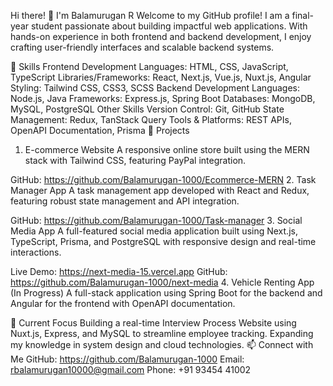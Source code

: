 Hi there! 👋 I'm Balamurugan R
Welcome to my GitHub profile! I am a final-year student passionate about building impactful web applications. With hands-on experience in both frontend and backend development, I enjoy crafting user-friendly interfaces and scalable backend systems.

🚀 Skills
Frontend Development
Languages: HTML, CSS, JavaScript, TypeScript
Libraries/Frameworks: React, Next.js, Vue.js, Nuxt.js, Angular
Styling: Tailwind CSS, CSS3, SCSS
Backend Development
Languages: Node.js, Java
Frameworks: Express.js, Spring Boot
Databases: MongoDB, MySQL, PostgreSQL
Other Skills
Version Control: Git, GitHub
State Management: Redux, TanStack Query
Tools & Platforms: REST APIs, OpenAPI Documentation, Prisma
💼 Projects
1. E-commerce Website
A responsive online store built using the MERN stack with Tailwind CSS, featuring PayPal integration.

GitHub: https://github.com/Balamurugan-1000/Ecommerce-MERN
2. Task Manager App
A task management app developed with React and Redux, featuring robust state management and API integration.

GitHub: https://github.com/Balamurugan-1000/Task-manager
3. Social Media App
A full-featured social media application built using Next.js, TypeScript, Prisma, and PostgreSQL with responsive design and real-time interactions.

Live Demo: https://next-media-15.vercel.app
GitHub: https://github.com/Balamurugan-1000/next-media
4. Vehicle Renting App (In Progress)
A full-stack application using Spring Boot for the backend and Angular for the frontend with OpenAPI documentation.

🌱 Current Focus
Building a real-time Interview Process Website using Nuxt.js, Express, and MySQL to streamline employee tracking.
Expanding my knowledge in system design and cloud technologies.
📫 Connect with Me
GitHub: https://github.com/Balamurugan-1000
Email: rbalamurugan10000@gmail.com
Phone: +91 93454 41002
